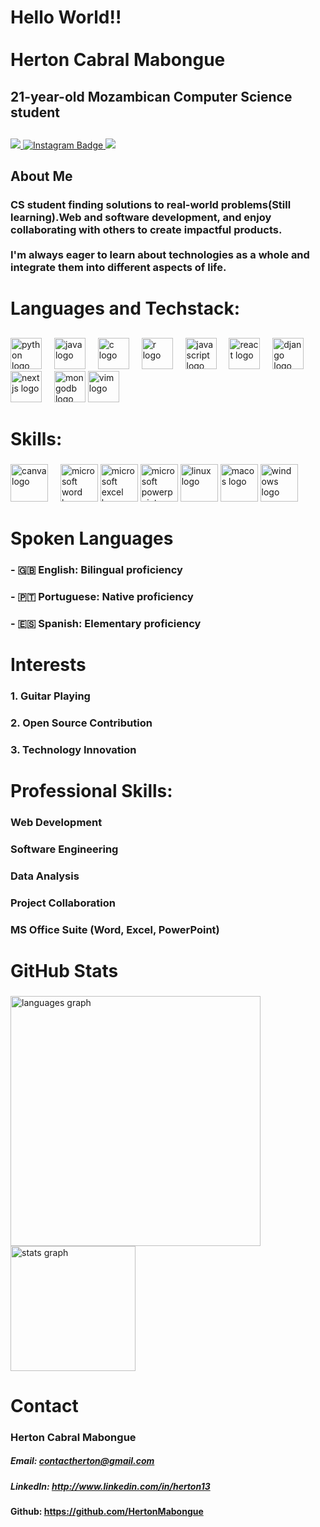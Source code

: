 <h1 align="left">Hello World!!<br><br> Herton Cabral Mabongue</h1>

## 21-year-old Mozambican  Computer Science student 
 
##

<div>
  <a href="https://www.linkedin.com/in/herton13/" target="_blank">
   <img src="https://img.shields.io/badge/-LinkedIn-%230077B5?style=for-the-badge&logo=linkedin&logoColor=white" target="_blank">
  </a>
 <a href="https://www.instagram.com/hert_on_cm/" target="_blank">
   <img src="https://img.shields.io/badge/-Instagram-black?logo=instagram&style=social" alt="Instagram Badge">
  <a href="https://github.com/HertonMabongue/" target="_blank">
   <img src="https://img.shields.io/github/followers/HertonMabongue?style=social"></a>
</div>


## About Me

### <p align="left"> CS student finding solutions to real-world problems(Still learning).Web and software development, and enjoy collaborating with others to create impactful products.<br><br> I'm always eager to learn about technologies as a whole and integrate them into different aspects of life.</p>

# Languages and Techstack:

##
<div align="left">
  <img src="https://cdn.jsdelivr.net/gh/devicons/devicon/icons/python/python-original.svg" height="50" alt="python logo"  />
  <img width="12" />
  <img src="https://cdn.jsdelivr.net/gh/devicons/devicon/icons/java/java-original.svg" height="50" alt="java logo"  />
  <img width="12" />
  <img src="https://cdn.jsdelivr.net/gh/devicons/devicon/icons/c/c-original.svg" height="50" alt="c logo"  />
  <img width="12" />
  <img src="https://cdn.jsdelivr.net/gh/devicons/devicon/icons/r/r-original.svg" height="50" alt="r logo"  />
  <img width="12" />
  <img src="https://cdn.jsdelivr.net/gh/devicons/devicon/icons/javascript/javascript-original.svg" height="50" alt="javascript logo"  />
  <img width="12" />
  <img src="https://cdn.jsdelivr.net/gh/devicons/devicon/icons/react/react-original.svg" height="50" alt="react logo"  />
  <img width="12" />
  <img src="https://cdn.jsdelivr.net/gh/devicons/devicon/icons/django/django-plain.svg" height="50" alt="django logo"  />
  <img width="12" />
  <img src="https://cdn.jsdelivr.net/gh/devicons/devicon/icons/nextjs/nextjs-original.svg" height="50" alt="nextjs logo"  />
  <img width="12" />
  <img src="https://cdn.jsdelivr.net/gh/devicons/devicon/icons/mongodb/mongodb-original.svg" height="50" alt="mongodb logo"  />
  <img src="https://cdn.jsdelivr.net/gh/devicons/devicon/icons/vim/vim-original.svg" height="50" alt="vim logo"  />
</div>

# Skills:

###

<div align="left">
  <img src="https://cdn.jsdelivr.net/gh/devicons/devicon/icons/canva/canva-original.svg" height="60" alt="canva logo"  />
  <img width="12" />
  <img src="https://img.icons8.com/color/48/ms-word.png" height="60" alt="microsoft word logo"  />
  <img src= "https://img.icons8.com/color/48/ms-excel.png" height="60" alt="microsoft excel logo"  />
  <img src= "https://img.icons8.com/color/48/ms-powerpoint--v1.png" height="60" alt="microsoft powerpoint logo"  />
  <img alt="linux logo" height="60" src="https://cdn.jsdelivr.net/gh/devicons/devicon/icons/linux/linux-original.svg" />
  <img src= "https://img.icons8.com/color/48/mac-logo.png" height="60" alt="macos  logo"  />
  <img src="https://img.icons8.com/color/48/windows-10.png" height="60" alt="windows logo"  />
</div>

# Spoken Languages
### - 🇬🇧 English: Bilingual proficiency
### - 🇵🇹 Portuguese: Native proficiency
### - 🇪🇸 Spanish: Elementary proficiency

# Interests
### 1. Guitar Playing
### 2. Open Source Contribution
### 3. Technology Innovation

# Professional Skills:
### Web Development
### Software Engineering
### Data Analysis
### Project Collaboration
### MS Office Suite (Word, Excel, PowerPoint)

# GitHub Stats
### 
<div align="left">
  <img src="https://github-readme-stats.vercel.app/api/top-langs?username=HertonMabongue&locale=en&hide_title=false&layout=pie&card_width=500&langs_count=5&theme=tokyonight&hide_border=false&order=2" height="400" alt="languages graph"  />
  <img src="https://github-readme-stats.vercel.app/api?username=HertonMabongue&show_icons=true&include_all_commits=true&rank_icon=github&count_private=true&disable_animations=false&theme=highcontrast&locale=en&hide_border=false&order=1" height="200" alt="stats graph"  />
</div>

# Contact
### Herton Cabral Mabongue
##### Email: contactherton@gmail.com
##### LinkedIn: http://www.linkedin.com/in/herton13
#### Github: https://github.com/HertonMabongue


